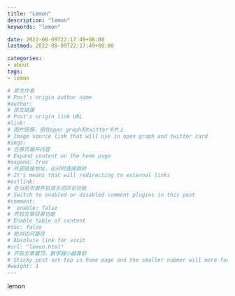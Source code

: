 ```yaml
---
title: "Lemon"
description: "lemon"
keywords: "lemon"

date: 2022-08-09T22:17:49+08:00
lastmod: 2022-08-09T22:17:49+08:00

categories:
- about
tags:
- lemon

# 原文作者
# Post's origin author name
#author:
# 原文链接
# Post's origin link URL
#link:
# 图片链接，用在open graph和twitter卡片上
# Image source link that will use in open graph and twitter card
#imgs:
# 在首页展开内容
# Expand content on the home page
#expand: true
# 外部链接地址，访问时直接跳转
# It's means that will redirecting to external links
#extlink:
# 在当前页面开启或关闭评论功能
# Switch to enabled or disabled comment plugins in this post
#comment:
#  enable: false
# 开启文章目录功能
# Enable table of content
#toc: false
# 绝对访问路径
# Absolute link for visit
#url: "lemon.html"
# 开启文章置顶，数字越小越靠前
# Sticky post set-top in home page and the smaller nubmer will more forward.
#weight: 1
---
```


lemon

<!--more-->
